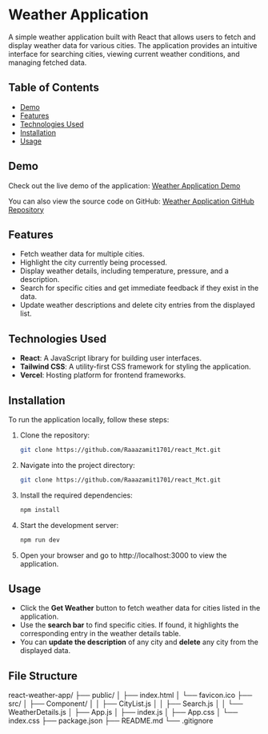 # Weather Application

A simple weather application built with React that allows users to fetch and display weather data for various cities. The application provides an intuitive interface for searching cities, viewing current weather conditions, and managing fetched data.

## Table of Contents

- [Demo](#demo)
- [Features](#features)
- [Technologies Used](#technologies-used)
- [Installation](#installation)
- [Usage](#usage)

## Demo

Check out the live demo of the application: [Weather Application Demo](https://react-mct-rho.vercel.app/)

You can also view the source code on GitHub: [Weather Application GitHub Repository](https://github.com/Raaazamit1701/react_Mct.git)

## Features

- Fetch weather data for multiple cities.
- Highlight the city currently being processed.
- Display weather details, including temperature, pressure, and a description.
- Search for specific cities and get immediate feedback if they exist in the data.
- Update weather descriptions and delete city entries from the displayed list.

## Technologies Used

- **React**: A JavaScript library for building user interfaces.
- **Tailwind CSS**: A utility-first CSS framework for styling the application.
- **Vercel**: Hosting platform for frontend frameworks.

## Installation

To run the application locally, follow these steps:

1. Clone the repository:
   ```bash
   git clone https://github.com/Raaazamit1701/react_Mct.git

2. Navigate into the project directory:
   ```bash
   git clone https://github.com/Raaazamit1701/react_Mct.git

3. Install the required dependencies:
   ```bash
   npm install


4. Start the development server:

   ```bash
   npm run dev


5. Open your browser and go to http://localhost:3000 to view the application.
  

## Usage

- Click the **Get Weather** button to fetch weather data for cities listed in the application.
- Use the **search bar** to find specific cities. If found, it highlights the corresponding entry in the weather details table.
- You can **update the description** of any city and **delete** any city from the displayed data.

## File Structure 

react-weather-app/
├── public/
│   ├── index.html
│   └── favicon.ico
├── src/
│   ├── Component/
│   │   ├── CityList.js
│   │   ├── Search.js
│   │   └── WeatherDetails.js
│   ├── App.js
│   ├── index.js
│   ├── App.css
│   └── index.css
├── package.json
├── README.md
└── .gitignore